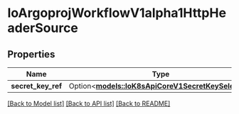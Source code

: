 # IoArgoprojWorkflowV1alpha1HttpHeaderSource

## Properties

Name | Type | Description | Notes
------------ | ------------- | ------------- | -------------
**secret_key_ref** | Option<[**models::IoK8sApiCoreV1SecretKeySelector**](io.k8s.api.core.v1.SecretKeySelector.md)> |  | [optional]

[[Back to Model list]](../README.md#documentation-for-models) [[Back to API list]](../README.md#documentation-for-api-endpoints) [[Back to README]](../README.md)


